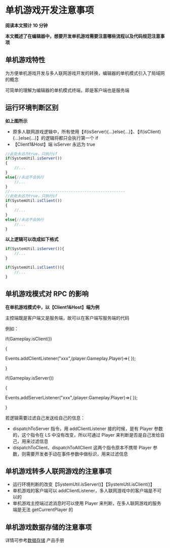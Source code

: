 # 单机游戏开发注意事项

<strong>阅读本文预计 10 分钟</strong>

<strong>本文概述了在编辑器中，想要开发单机游戏需要注意哪些流程以及代码规范注意事项</strong>

## 单机游戏特性

为方便单机游戏开发与多人联网游戏开发的转换，编辑器的单机模式引入了局域网的概念

可简单的理解为编辑器的单机模式终端，即是客户端也是服务端

## 运行环境判断区别

<strong>如上图所示</strong>

- 原多人联网游戏逻辑中，所有使用【if(isServer){...}else{...}】、【if(isClient){...}else{...}】的逻辑将都只会执行第一个 if
- 【Client1&Host】端 isServer 永远为 true

``` ts
//此处永远为true，只执行if
if(SystemUtil.isServer())
{
    //...
}
else{//永远不会执行
    //...
}
//---------------------------------------------------
//此处永远为true，只执行if
if(SystemUtil.isClient())
{
    //...
}
else{//永远不会执行
    //...
}
```

<strong>以上逻辑可以改成如下格式</strong>

``` ts
if(SystemUtil.isServer()){
    //...
}

if(SystemUtil.isClient()){
    //...
}
```

## 单机游戏模式对 RPC 的影响

<strong>在单机游戏模式中，以【Client1&Host】端为例</strong>

主控端既是客户端又是服务端，故可以在客户端写服务端的代码

例如：

if(Gameplay.isClient())

{

Events.addClientListener("xxx",(player:Gameplay.Player)=>{ });

}

if(Gameplay.isServer())

{

Events.addServerListener("xxx",(player:Gameplay.Player)=>{ });

}

若逻辑需要过滤自己发送给自己的信息：

- dispatchToServer 指令，用 addClientListener 接的时候，是有 Player 参数的，这个指令在 LS 中没有改变，所以可通过 Player 来判断是否是自己发给自己，用来过滤信息
- dispatchToClient、dispatchToAllClient 这两个指令原本不携带 Player 参数，则需要开发者手动在事件参数中做标识，用来过滤信息



## 单机游戏转多人联网游戏的注意事项

- 运行环境判断的改变【SystemUtil.isServer()】【SystemUtil.isClient()】
- 单机游戏的客户端可以 addClientListener，多人联网游戏中的客户端是不可以的
- 单机游戏主控端过滤消息时可以使用 Player 来判断，在多人联网游戏的服务端是无法 getCurrentPlayer 的

## 单机游戏数据存储的注意事项

详情可参考[数据存储](https://meta.feishu.cn/wiki/wikcnl49v1cFFHKGwNaL6rSEMVg) 产品手册
